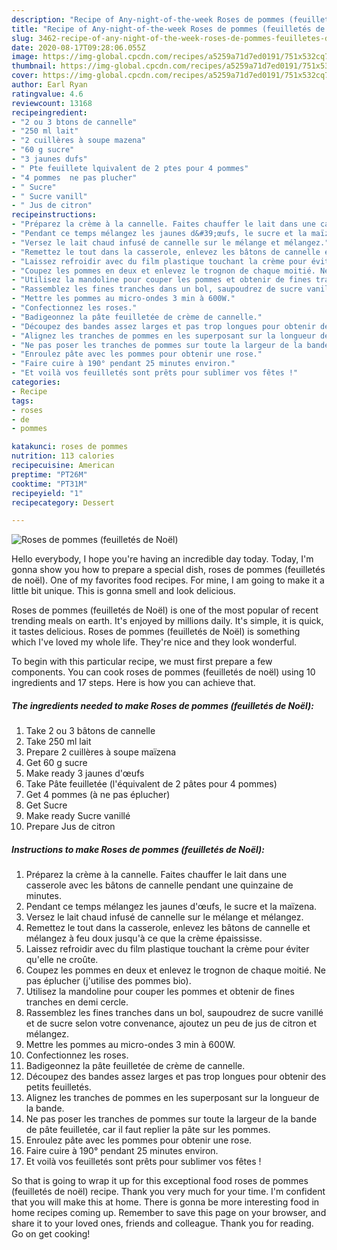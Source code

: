 ```yaml
---
description: "Recipe of Any-night-of-the-week Roses de pommes (feuilletés de Noël)"
title: "Recipe of Any-night-of-the-week Roses de pommes (feuilletés de Noël)"
slug: 3462-recipe-of-any-night-of-the-week-roses-de-pommes-feuilletes-de-noel
date: 2020-08-17T09:28:06.055Z
image: https://img-global.cpcdn.com/recipes/a5259a71d7ed0191/751x532cq70/roses-de-pommes-feuilletes-de-noel-photo-principale-de-la-recette.jpg
thumbnail: https://img-global.cpcdn.com/recipes/a5259a71d7ed0191/751x532cq70/roses-de-pommes-feuilletes-de-noel-photo-principale-de-la-recette.jpg
cover: https://img-global.cpcdn.com/recipes/a5259a71d7ed0191/751x532cq70/roses-de-pommes-feuilletes-de-noel-photo-principale-de-la-recette.jpg
author: Earl Ryan
ratingvalue: 4.6
reviewcount: 13168
recipeingredient:
- "2 ou 3 btons de cannelle"
- "250 ml lait"
- "2 cuillères à soupe mazena"
- "60 g sucre"
- "3 jaunes dufs"
- " Pte feuillete lquivalent de 2 ptes pour 4 pommes"
- "4 pommes  ne pas plucher"
- " Sucre"
- " Sucre vanill"
- " Jus de citron"
recipeinstructions:
- "Préparez la crème à la cannelle. Faites chauffer le lait dans une casserole avec les bâtons de cannelle pendant une quinzaine de minutes."
- "Pendant ce temps mélangez les jaunes d&#39;œufs, le sucre et la maïzena."
- "Versez le lait chaud infusé de cannelle sur le mélange et mélangez."
- "Remettez le tout dans la casserole, enlevez les bâtons de cannelle et mélangez à feu doux jusqu&#39;à ce que la crème épaississe."
- "Laissez refroidir avec du film plastique touchant la crème pour éviter qu&#39;elle ne croûte."
- "Coupez les pommes en deux et enlevez le trognon de chaque moitié. Ne pas éplucher (j&#39;utilise des pommes bio)."
- "Utilisez la mandoline pour couper les pommes et obtenir de fines tranches en demi cercle."
- "Rassemblez les fines tranches dans un bol, saupoudrez de sucre vanillé et de sucre selon votre convenance, ajoutez un peu de jus de citron et mélangez."
- "Mettre les pommes au micro-ondes 3 min à 600W."
- "Confectionnez les roses."
- "Badigeonnez la pâte feuilletée de crème de cannelle."
- "Découpez des bandes assez larges et pas trop longues pour obtenir des petits feuilletés."
- "Alignez les tranches de pommes en les superposant sur la longueur de la bande."
- "Ne pas poser les tranches de pommes sur toute la largeur de la bande de pâte feuilletée, car il faut replier la pâte sur les pommes."
- "Enroulez pâte avec les pommes pour obtenir une rose."
- "Faire cuire à 190° pendant 25 minutes environ."
- "Et voilà vos feuilletés sont prêts pour sublimer vos fêtes !"
categories:
- Recipe
tags:
- roses
- de
- pommes

katakunci: roses de pommes 
nutrition: 113 calories
recipecuisine: American
preptime: "PT26M"
cooktime: "PT31M"
recipeyield: "1"
recipecategory: Dessert

---
```



![Roses de pommes (feuilletés de Noël)](https://img-global.cpcdn.com/recipes/a5259a71d7ed0191/751x532cq70/roses-de-pommes-feuilletes-de-noel-photo-principale-de-la-recette.jpg)

Hello everybody, I hope you're having an incredible day today. Today, I'm gonna show you how to prepare a special dish, roses de pommes (feuilletés de noël). One of my favorites food recipes. For mine, I am going to make it a little bit unique. This is gonna smell and look delicious.

Roses de pommes (feuilletés de Noël) is one of the most popular of recent trending meals on earth. It's enjoyed by millions daily. It's simple, it is quick, it tastes delicious. Roses de pommes (feuilletés de Noël) is something which I've loved my whole life. They're nice and they look wonderful.




To begin with this particular recipe, we must first prepare a few components. You can cook roses de pommes (feuilletés de noël) using 10 ingredients and 17 steps. Here is how you can achieve that.

<!--inarticleads1-->

##### The ingredients needed to make Roses de pommes (feuilletés de Noël):

1. Take 2 ou 3 bâtons de cannelle
1. Take 250 ml lait
1. Prepare 2 cuillères à soupe maïzena
1. Get 60 g sucre
1. Make ready 3 jaunes d&#39;œufs
1. Take  Pâte feuilletée (l&#39;équivalent de 2 pâtes pour 4 pommes)
1. Get 4 pommes (à ne pas éplucher)
1. Get  Sucre
1. Make ready  Sucre vanillé
1. Prepare  Jus de citron




<!--inarticleads2-->

##### Instructions to make Roses de pommes (feuilletés de Noël):

1. Préparez la crème à la cannelle. Faites chauffer le lait dans une casserole avec les bâtons de cannelle pendant une quinzaine de minutes.
1. Pendant ce temps mélangez les jaunes d&#39;œufs, le sucre et la maïzena.
1. Versez le lait chaud infusé de cannelle sur le mélange et mélangez.
1. Remettez le tout dans la casserole, enlevez les bâtons de cannelle et mélangez à feu doux jusqu&#39;à ce que la crème épaississe.
1. Laissez refroidir avec du film plastique touchant la crème pour éviter qu&#39;elle ne croûte.
1. Coupez les pommes en deux et enlevez le trognon de chaque moitié. Ne pas éplucher (j&#39;utilise des pommes bio).
1. Utilisez la mandoline pour couper les pommes et obtenir de fines tranches en demi cercle.
1. Rassemblez les fines tranches dans un bol, saupoudrez de sucre vanillé et de sucre selon votre convenance, ajoutez un peu de jus de citron et mélangez.
1. Mettre les pommes au micro-ondes 3 min à 600W.
1. Confectionnez les roses.
1. Badigeonnez la pâte feuilletée de crème de cannelle.
1. Découpez des bandes assez larges et pas trop longues pour obtenir des petits feuilletés.
1. Alignez les tranches de pommes en les superposant sur la longueur de la bande.
1. Ne pas poser les tranches de pommes sur toute la largeur de la bande de pâte feuilletée, car il faut replier la pâte sur les pommes.
1. Enroulez pâte avec les pommes pour obtenir une rose.
1. Faire cuire à 190° pendant 25 minutes environ.
1. Et voilà vos feuilletés sont prêts pour sublimer vos fêtes !




So that is going to wrap it up for this exceptional food roses de pommes (feuilletés de noël) recipe. Thank you very much for your time. I'm confident that you will make this at home. There is gonna be more interesting food in home recipes coming up. Remember to save this page on your browser, and share it to your loved ones, friends and colleague. Thank you for reading. Go on get cooking!
